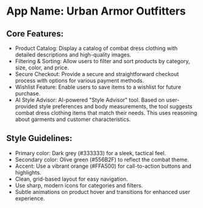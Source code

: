 # **App Name**: Urban Armor Outfitters

## Core Features:

- Product Catalog: Display a catalog of combat dress clothing with detailed descriptions and high-quality images.
- Filtering & Sorting: Allow users to filter and sort products by category, size, color, and price.
- Secure Checkout: Provide a secure and straightforward checkout process with options for various payment methods.
- Wishlist Feature: Enable users to save items to a wishlist for future purchase.
- AI Style Advisor: AI-powered "Style Advisor" tool. Based on user-provided style preferences and body measurements, the tool suggests combat dress clothing items that match their needs. This uses reasoning about garments and customer characteristics.

## Style Guidelines:

- Primary color: Dark grey (#333333) for a sleek, tactical feel.
- Secondary color: Olive green (#556B2F) to reflect the combat theme.
- Accent: Use a vibrant orange (#FFA500) for call-to-action buttons and highlights.
- Clean, grid-based layout for easy navigation.
- Use sharp, modern icons for categories and filters.
- Subtle animations on product hover and transitions for enhanced user experience.